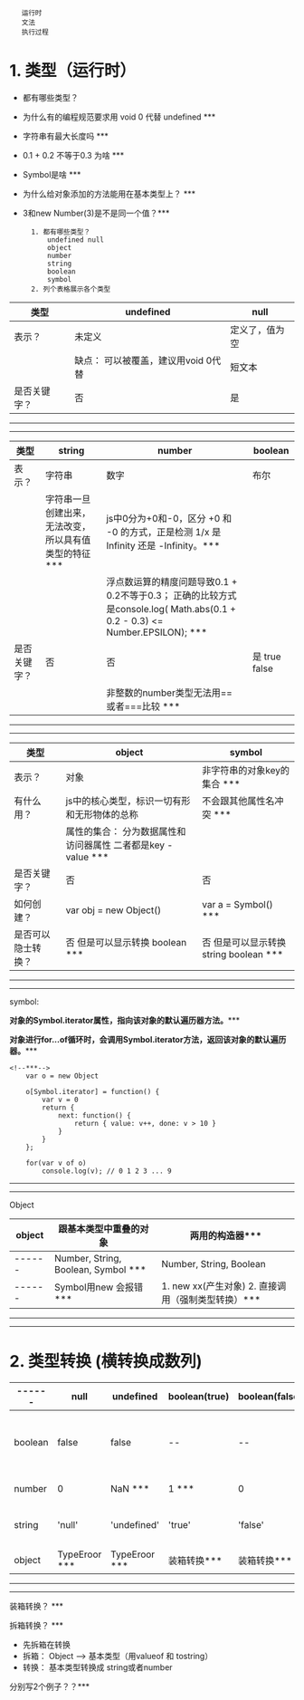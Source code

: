        运行时
       文法
       执行过程

# 1. 类型（运行时）
* 都有哪些类型？
* 为什么有的编程规范要求用 void 0 代替 undefined ***
* 字符串有最大长度吗 ***
* 0.1 + 0.2 不等于0.3 为啥 ***
* Symbol是啥 ***
* 为什么给对象添加的方法能用在基本类型上？ ***
* 3和new Number(3)是不是同一个值？***



        1. 都有哪些类型？
            undefined null
            object
            number
            string
            boolean
            symbol
        2. 列个表格展示各个类型
| 类型 | undefined | null | 
| ------ | ------ | ------ |
| 表示？ | 未定义 | 定义了，值为空 | 
|  | 缺点： 可以被覆盖，建议用void 0代替 | 短文本 | 
| 是否关键字？ | 否 | 是 | 

---
---

| 类型 | string | number | boolean | 
| ------ | ------ | ------ |------ |
| 表示？ | 字符串 | 数字 | 布尔 | 
|  | 字符串一旦创建出来，无法改变，所以具有值类型的特征*** |js中0分为+0和-0，区分 +0 和 -0 的方式，正是检测 1/x 是 Infinity 还是 -Infinity。***|  |
|  |  |浮点数运算的精度问题导致0.1 + 0.2不等于0.3；     正确的比较方式是console.log( Math.abs(0.1 + 0.2 - 0.3) <= Number.EPSILON); ***|  |
| 是否关键字？ | 否 | 否 |  是 true false | 
|  |  | 非整数的number类型无法用== 或者===比较 ***|  | 

---
---

| 类型 | object | symbol | 
| ------ | ------ | ------ |
| 表示？ | 对象 | 非字符串的对象key的集合 *** | 
| 有什么用？  |js中的核心类型，标识一切有形和无形物体的总称 | 不会跟其他属性名冲突 *** | 
||属性的集合： 分为数据属性和访问器属性  二者都是key - value ***||
| 是否关键字？ | 否 | 否 | 
| 如何创建？ | var obj = new Object() | var a = Symbol() *** | 
| 是否可以隐士转换？ | 否 但是可以显示转换 boolean *** | 否 但是可以显示转换string boolean *** | 

---
---
symbol: 

**对象的Symbol.iterator属性，指向该对象的默认遍历器方法。*****

**对象进行for...of循环时，会调用Symbol.iterator方法，返回该对象的默认遍历器。*****

```
<!--***-->
    var o = new Object

    o[Symbol.iterator] = function() {
        var v = 0
        return {
            next: function() {
                return { value: v++, done: v > 10 }
            }
        }        
    };

    for(var v of o) 
        console.log(v); // 0 1 2 3 ... 9

```
---
---
Object

| object | 跟基本类型中重叠的对象 | 两用的构造器*** | 
| ------ | ------ | ------ |
| ------ | Number, String, Boolean, Symbol *** | Number, String, Boolean |
| ------ |Symbol用new 会报错 *** | 1. new xx(产生对象) 2. 直接调用（强制类型转换）*** |

---
---

# 2. 类型转换 (横转换成数列)
| ------ | null | undefined | boolean(true) | boolean(false)| number| string | symbol | object |
| ------ | ------ | ------ | ------ | ------ | ------ | ------ | ------ | ------ |
| boolean |false| false | -- | -- | 0/NaN(false) 非0(true) | 空串(false) 非空串(true) *** | true *** | -- |
| number | 0 | NaN *** | 1 *** | 0 | -- | 正常转 | TypeEroor *** | 拆箱*** |
| string | 'null' | 'undefined' | 'true' | 'false' | 小范围内是符合直觉的十进制表示 | -- | toString() | 拆箱*** |
| object | TypeEroor *** | TypeEroor *** | 装箱转换*** | 装箱转换*** | 装箱 | 装箱 | 装箱*** | -- |

---
---
装箱转换？ ***

拆箱转换？ ***

* 先拆箱在转换
* 拆箱： Object --> 基本类型（用valueof 和 tostring）
* 转换： 基本类型转换成 string或者number

分别写2个例子？？***